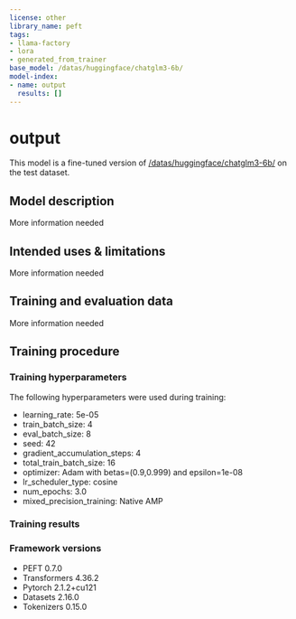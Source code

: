 ```yaml
---
license: other
library_name: peft
tags:
- llama-factory
- lora
- generated_from_trainer
base_model: /datas/huggingface/chatglm3-6b/
model-index:
- name: output
  results: []
---
```


<!-- This model card has been generated automatically according to the information the Trainer had access to. You
should probably proofread and complete it, then remove this comment. -->

# output

This model is a fine-tuned version of [/datas/huggingface/chatglm3-6b/](https://huggingface.co//datas/huggingface/chatglm3-6b/) on the test dataset.

## Model description

More information needed

## Intended uses & limitations

More information needed

## Training and evaluation data

More information needed

## Training procedure

### Training hyperparameters

The following hyperparameters were used during training:
- learning_rate: 5e-05
- train_batch_size: 4
- eval_batch_size: 8
- seed: 42
- gradient_accumulation_steps: 4
- total_train_batch_size: 16
- optimizer: Adam with betas=(0.9,0.999) and epsilon=1e-08
- lr_scheduler_type: cosine
- num_epochs: 3.0
- mixed_precision_training: Native AMP

### Training results



### Framework versions

- PEFT 0.7.0
- Transformers 4.36.2
- Pytorch 2.1.2+cu121
- Datasets 2.16.0
- Tokenizers 0.15.0